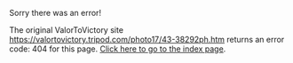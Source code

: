 

Sorry there was an error!

The original ValorToVictory site https://valortovictory.tripod.com/photo17/43-38292ph.htm returns an error code: 404 for this page. [Click here to go to the index page](../index.md).